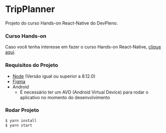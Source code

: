 # TripPlanner

Projeto do curso Hands-on React-Native do DevPleno.

### Curso Hands-on

Caso você tenha interesse em fazer o curso Hands-on React-Native, [clique aqui](https://www.youtube.com/watch?v=e7yrBU9ZMgw&list=PLBNBxpMAbyhXKjErmzKPvxrjb2XYqiX0b).

### Requisitos do Projeto

- [Node](https://nodejs.org/en/download/) (Versão igual ou superior a 8.12.0)
- [Figma](https://figma.com)
- Android
  - É necessário ter um AVD (Android Virtual Device) para rodar o aplicativo no momento do desenvolvimento


### Rodar Projeto
```bash
$ yarn install
$ yarn start
```

